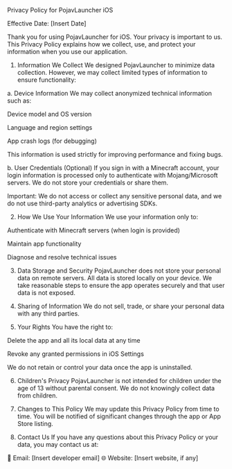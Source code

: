 Privacy Policy for PojavLauncher iOS

Effective Date: [Insert Date]

Thank you for using PojavLauncher for iOS. Your privacy is important to us. This Privacy Policy explains how we collect, use, and protect your information when you use our application.

1. Information We Collect
We designed PojavLauncher to minimize data collection. However, we may collect limited types of information to ensure functionality:

a. Device Information
We may collect anonymized technical information such as:

Device model and OS version

Language and region settings

App crash logs (for debugging)

This information is used strictly for improving performance and fixing bugs.

b. User Credentials (Optional)
If you sign in with a Minecraft account, your login information is processed only to authenticate with Mojang/Microsoft servers. We do not store your credentials or share them.

Important: We do not access or collect any sensitive personal data, and we do not use third-party analytics or advertising SDKs.

2. How We Use Your Information
We use your information only to:

Authenticate with Minecraft servers (when login is provided)

Maintain app functionality

Diagnose and resolve technical issues

3. Data Storage and Security
PojavLauncher does not store your personal data on remote servers. All data is stored locally on your device. We take reasonable steps to ensure the app operates securely and that user data is not exposed.

4. Sharing of Information
We do not sell, trade, or share your personal data with any third parties.

5. Your Rights
You have the right to:

Delete the app and all its local data at any time

Revoke any granted permissions in iOS Settings

We do not retain or control your data once the app is uninstalled.

6. Children's Privacy
PojavLauncher is not intended for children under the age of 13 without parental consent. We do not knowingly collect data from children.

7. Changes to This Policy
We may update this Privacy Policy from time to time. You will be notified of significant changes through the app or App Store listing.

8. Contact Us
If you have any questions about this Privacy Policy or your data, you may contact us at:

📧 Email: [Insert developer email]
🌐 Website: [Insert website, if any]

